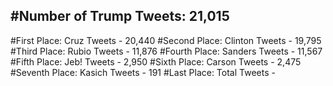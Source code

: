 #Number of Trump Tweets: 21,015
---
#First Place: Cruz Tweets - 20,440
#Second Place: Clinton Tweets - 19,795
#Third Place: Rubio Tweets - 11,876
#Fourth Place: Sanders Tweets - 11,567
#Fifth Place: Jeb! Tweets - 2,950
#Sixth Place: Carson Tweets - 2,475
#Seventh Place: Kasich Tweets - 191
#Last Place: Total Tweets -  

